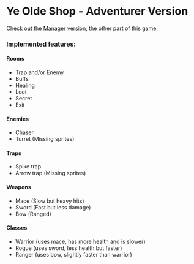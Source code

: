 # Ye Olde Shop - Adventurer Version

[Check out the Manager version](https://github.com/pgpais/Ye-Olde-Shop--Parent-), the other part of this game.

### Implemented features:

#### Rooms

- Trap and/or Enemy
- Buffs
- Healing
- Loot
- Secret
- Exit

#### Enemies

- Chaser
- Turret (Missing sprites)

#### Traps

- Spike trap
- Arrow trap (Missing sprites)

#### Weapons

- Mace (Slow but heavy hits)
- Sword (Fast but less damage)
- Bow (Ranged)

#### Classes

- Warrior (uses mace, has more health and is slower)
- Rogue (uses sword, less health but faster)
- Ranger (uses bow, slightly faster than warrior)
